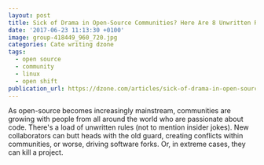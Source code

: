 ```yaml
---
layout: post
title: Sick of Drama in Open-Source Communities? Here Are 8 Unwritten Rules to Follow
date: '2017-06-23 11:13:30 +0100'
image: group-418449_960_720.jpg
categories: Cate writing dzone
tags:
  - open source
  - community
  - linux
  - open shift
publication_url: https://dzone.com/articles/sick-of-drama-in-open-source-communities-here-are
---
```

As open-source becomes increasingly mainstream, communities are growing with people from all around the world who are passionate about code. There's a load of unwritten rules (not to mention insider jokes). New collaborators can butt heads with the old guard, creating conflicts within communities, or worse, driving software forks. Or, in extreme cases, they can kill a project.
